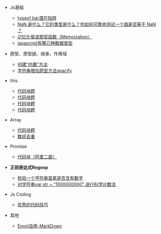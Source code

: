 * Js基础
  * [<span></span>typeof bar潜在陷阱 <i class='iconS'></i><i class='iconS'></i><i class='iconS'></i>](basic.md)
  * [NaN 是什么？它的类型是什么？你如何可靠地测试一个值是否等于 NaN ？](js-nan.md)
  * [<span></span>记忆化斐波那契函数（Memoization）](js-memoi.md)
  * [javascript有哪几种数据类型](js-1-2.md)
* 原型、原型链、继承、作用域
  * [创建“内置”方法 <i class='iconS'></i><i class='iconS'></i>](js-1-1.md)
  * [字符串增加原型方法spacify](string-1.md)

* this
  * [代码块题 <i class='iconS'></i><i class='iconS'></i><i class='iconS'></i>](this-1.md)
  * [代码块题](this-2.md)
  * [代码块题](this-3.md)
  * [代码块题](this-4.md)
* Array
  * [代码块题](array-1.md)
  * [数组去重](array-2.md)

* Promise
  * [<span></span>代码块（阿里二面）<span class="new"></span>](promise-1.md)

* <strong>正则表达式Regexp</strong>
  * [检验一个字符串首尾是否含有数字 <i class='iconS'></i><i class='iconS'></i>](regexp/regexp-1.md)
  * [<span></span>对字符串var str = "1000000000" 进行科学计数法](regexp/regexp-2.md)

* Js Coding
  * [优秀的代码技巧](codes.md)

* 其他
  * [Emoji自用-MarkDown](emoji.md)